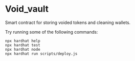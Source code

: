 # Void_vault

Smart contract for storing voided tokens and cleaning wallets.

Try running some of the following commands:

```shell
npx hardhat help
npx hardhat test
npx hardhat node
npx hardhat run scripts/deploy.js
```

